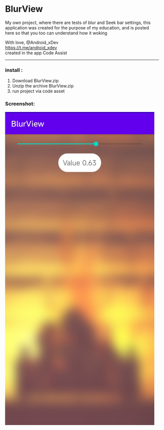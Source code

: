 # BlurView

My own project, where there are tests of blur and Seek bar settings, this application was created for the purpose of my education, and is posted here so that you too can understand how it woking </br>

With love, @Android_xDev </br>
https://t.me/android_xdev </br>
created in the app Code Assist </br>

-------

### install :
1. Download BlurView.zip
2. Unzip the archive BlurView.zip
3. run project via code asset
   </br>


### Screenshot: </br>
![ss1](./ss1.jpg)
